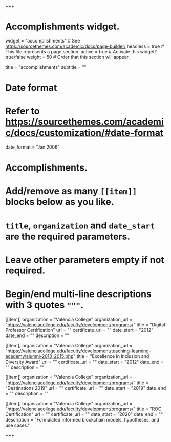 +++
# Accomplishments widget.
widget = "accomplishments"  # See https://sourcethemes.com/academic/docs/page-builder/
headless = true  # This file represents a page section.
active = true  # Activate this widget? true/false
weight = 50  # Order that this section will appear.

title = "accomplish&shy;ments"
subtitle = ""

# Date format
#   Refer to https://sourcethemes.com/academic/docs/customization/#date-format
date_format = "Jan 2006"

# Accomplishments.
#   Add/remove as many `[[item]]` blocks below as you like.
#   `title`, `organization` and `date_start` are the required parameters.
#   Leave other parameters empty if not required.
#   Begin/end multi-line descriptions with 3 quotes `"""`.

[[item]]
  organization = "Valencia College"
  organization_url = "https://valenciacollege.edu/faculty/development/programs/"
  title = "Digital Professor Certification"
  url = ""
  certificate_url = ""
  date_start = "2012"
  date_end = ""
  description = ""

[[item]]
  organization = "Valencia College"
  organization_url = "https://valenciacollege.edu/faculty/development/teaching-learning-academy/alumni-2010-2015.php"
  title = "Excellence in Inclusion and Diversity Award"
  url = ""
  certificate_url = ""
  date_start = "2012"
  date_end = ""
  description = ""

[[item]]
  organization = "Valencia College"
  organization_url = "https://valenciacollege.edu/faculty/development/programs/"
  title = "Destinations 2019"
  url = ""
  certificate_url = ""
  date_start = "2019"
  date_end = ""
  description = ""

[[item]]
  organization = "Valencia College"
  organization_url = "https://valenciacollege.edu/faculty/development/programs/"
  title = "ROC Certification"
  url = ""
  certificate_url = ""
  date_start = "2020"
  date_end = ""
  description = "Formulated informed blockchain models, hypotheses, and use cases."

+++